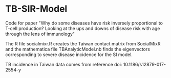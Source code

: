 # TB-SIR-Model
Code for paper "Why do some diseases have risk inversely proportional to T-cell production? Looking at the ups and downs of disease risk with age through the lens of immunology"

The R file socialmixr.R creates the Taiwan contact matrix from SocialMixR and the mathematica file TBAnalyticModel.nb finds the eigenvectors corresponding to severe disease incidence for the SI model.

TB incidence in Taiwan data comes from reference  doi: 10.1186/s12879-017-2554-y
